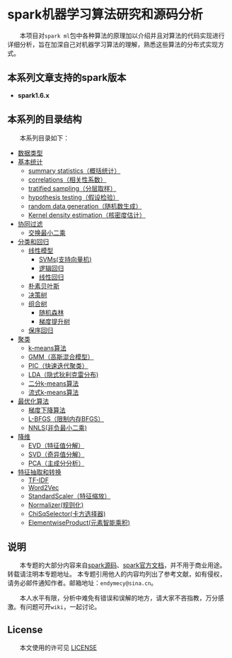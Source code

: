 # spark机器学习算法研究和源码分析

&emsp;&emsp;本项目对`spark ml`包中各种算法的原理加以介绍并且对算法的代码实现进行详细分析，旨在加深自己对机器学习算法的理解，熟悉这些算法的分布式实现方式。

## 本系列文章支持的spark版本

- **spark1.6.x**

## 本系列的目录结构

&emsp;&emsp;本系列目录如下：
* [数据类型](数据类型/data-type.md)
* [基本统计](基本统计/summary-statistics.md)
    * [summary statistics（概括统计）](基本统计/summary-statistics.md)
    * [correlations（相关性系数）](基本统计/correlations.md)
    * [tratified sampling（分层取样）](基本统计/tratified-sampling.md)
    * [hypothesis testing（假设检验）](基本统计/hypothesis-testing.md)
    * [random data generation（随机数生成）](基本统计/random-data-generation.md)
    * [Kernel density estimation（核密度估计）](基本统计/kernel-density-estimation.md)
* [协同过滤](推荐/ALS.md)
    * [交换最小二乘](推荐/ALS.md)
* [分类和回归](分类和回归/readme.md)
    * [线性模型](分类和回归/线性模型/readme.md)
        * [SVMs(支持向量机)](分类和回归/线性模型/支持向量机/lsvm.md)
        * [逻辑回归](分类和回归/线性模型/逻辑回归/logic-regression.md)
        * [线性回归](分类和回归/线性模型/回归/regression.md)
    * [朴素贝叶斯](分类和回归/朴素贝叶斯/nb.md)
    * [决策树](分类和回归/决策树/decision-tree.md)
    * [组合树](分类和回归/组合树/readme.md)
        * [随机森林](分类和回归/组合树/随机森林/random-forests.md)
        * [梯度提升树](分类和回归/组合树/梯度提升树/gbts.md)
    * [保序回归](分类和回归/保序回归/isotonic-regression.md)
* [聚类](聚类/readme.md)
    * [k-means算法](聚类/k-means/k-means.md)
    * [GMM（高斯混合模型）](聚类/gaussian-mixture/gaussian-mixture.md)
    * [PIC（快速迭代聚类）](聚类/PIC/pic.md)
    * [LDA（隐式狄利克雷分布)](聚类/LDA/lda.md)
    * [二分k-means算法](聚类/bis-k-means/bisecting-k-means.md)
    * [流式k-means算法](聚类/streaming-k-means/streaming-k-means.md)
* [最优化算法](最优化算法/梯度下降/gradient-descent.md)
    * [梯度下降算法](最优化算法/梯度下降/gradient-descent.md)
    * [L-BFGS（限制内存BFGS）](最优化算法/L-BFGS/lbfgs.md)
    * [NNLS(非负最小二乘)](最优化算法/非负最小二乘/NNLS.md)
* [降维](降维/SVD/svd.md)
    * [EVD（特征值分解）](降维/EVD/evd.md)
    * [SVD（奇异值分解）](降维/SVD/svd.md)
    * [PCA（主成分分析）](降维/PCA/pca.md)
* [特征抽取和转换](特征抽取和转换/TF-IDF.md)
    * [TF-IDF](特征抽取和转换/TF-IDF.md)
    * [Word2Vec](特征抽取和转换/Word2Vector.md)
    * [StandardScaler（特征缩放）](特征抽取和转换/StandardScaler.md)
    * [Normalizer(规则化)](特征抽取和转换/normalizer.md)
    * [ChiSqSelector(卡方选择器)](特征抽取和转换/chi-square-selector.md)
    * [ElementwiseProduct(元素智能乘积)](特征抽取和转换/element-wise-product.md)
    
## 说明

&emsp;&emsp;本专题的大部分内容来自[spark源码](https://github.com/apache/spark)、[spark官方文档](https://spark.apache.org/docs/latest)，并不用于商业用途。转载请注明本专题地址。
本专题引用他人的内容均列出了参考文献，如有侵权，请务必邮件通知作者。邮箱地址：`endymecy@sina.cn`。

&emsp;&emsp;本人水平有限，分析中难免有错误和误解的地方，请大家不吝指教，万分感激。有问题可开`wiki`，一起讨论。
    
## License

&emsp;&emsp;本文使用的许可见 [LICENSE](LICENSE)